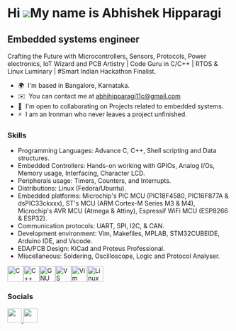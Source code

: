 Hi ![](https://user-images.githubusercontent.com/18350557/176309783-0785949b-9127-417c-8b55-ab5a4333674e.gif)My name is Abhishek Hipparagi
==========================================================================================================================================

Embedded systems engineer
-------------------------

Crafting the Future with Microcontrollers, Sensors, Protocols, Power electronics, IoT Wizard and PCB Artistry | Code Guru in C/C++ | RTOS & Linux Luminary | #Smart Indian Hackathon Finalist.

* 🌍  I'm based in Bangalore, Karnataka.
* ✉️  You can contact me at [abhihipparagi11c@gmail.com](mailto:abhihipparagi11c@gmail.com)
* 🤝  I'm open to collaborating on Projects related to embedded systems.
* ⚡  I am an Ironman who never leaves a project unfinished.

### Skills
* Programming Languages: Advance C, C++, Shell scripting and Data structures.
* Embedded Controllers: Hands-on working with GPIOs, Analog I/Os, Memory usage, Interfacing, Character LCD.
* Peripherals usage: Timers, Counters, and Interrupts.
* Distributions: Linux (Fedora/Ubuntu).
* Embedded platforms: Microchip's PIC MCU (PIC18F4580, PIC16F877A & dsPIC33ckxxx), ST's MCU (ARM Cortex-M Series M3 & M4), Microchip's AVR MCU (Atmega & Attiny), Espressif WiFi MCU (ESP8266 & ESP32).
* Communication protocols: UART, SPI, I2C, & CAN.
* Development environment: Vim, Makefiles, MPLAB, STM32CUBEIDE, Arduino IDE, and Vscode.
* EDA/PCB Design: KiCad and Proteus Professional.
* Miscellaneous: Soldering, Oscilloscope, Logic and Protocol Analyser.

<p align="left">
<a href="https://docs.microsoft.com/en-us/cpp/?view=msvc-170" target="_blank" rel="noreferrer"><img src="https://raw.githubusercontent.com/danielcranney/readme-generator/main/public/icons/skills/c-colored.svg" width="36" height="36" alt="C" /></a><a href="https://docs.microsoft.com/en-us/cpp/?view=msvc-170" target="_blank" rel="noreferrer"><img src="https://raw.githubusercontent.com/danielcranney/readme-generator/main/public/icons/skills/cplusplus-colored.svg" width="36" height="36" alt="C++" /></a><a href="https://www.gnu.org/software/bash/" target="_blank" rel="noreferrer"><img src="https://raw.githubusercontent.com/danielcranney/readme-generator/main/public/icons/skills/gnubash.svg" width="36" height="36" alt="GNU Bash" /></a><a href="https://code.visualstudio.com/" target="_blank" rel="noreferrer"><img src="https://raw.githubusercontent.com/danielcranney/readme-generator/main/public/icons/skills/visualstudiocode.svg" width="36" height="36" alt="VS Code" /></a><a href="https://www.vim.org/" target="_blank" rel="noreferrer"><img src="https://raw.githubusercontent.com/danielcranney/readme-generator/main/public/icons/skills/vim.svg" width="36" height="36" alt="Vim" /></a><a href="https://www.linux.org" target="_blank" rel="noreferrer"><img src="https://raw.githubusercontent.com/danielcranney/readme-generator/main/public/icons/skills/linux-colored.svg" width="36" height="36" alt="Linux" /></a>
</p>


### Socials

<p align="left"> <a href="https://www.github.com/Abhishekhipparagi" target="_blank" rel="noreferrer"> <picture> <source media="(prefers-color-scheme: dark)" srcset="https://raw.githubusercontent.com/danielcranney/readme-generator/main/public/icons/socials/github-dark.svg" /> <source media="(prefers-color-scheme: light)" srcset="https://raw.githubusercontent.com/danielcranney/readme-generator/main/public/icons/socials/github.svg" /> <img src="https://raw.githubusercontent.com/danielcranney/readme-generator/main/public/icons/socials/github.svg" width="32" height="32" /> </picture> </a> <a href="https://www.linkedin.com/in/abhishek-hipparagi" target="_blank" rel="noreferrer"> <picture> <source media="(prefers-color-scheme: dark)" srcset="https://raw.githubusercontent.com/danielcranney/readme-generator/main/public/icons/socials/linkedin-dark.svg" /> <source media="(prefers-color-scheme: light)" srcset="https://raw.githubusercontent.com/danielcranney/readme-generator/main/public/icons/socials/linkedin.svg" /> <img src="https://raw.githubusercontent.com/danielcranney/readme-generator/main/public/icons/socials/linkedin.svg" width="32" height="32" /> </picture> </a></p>
